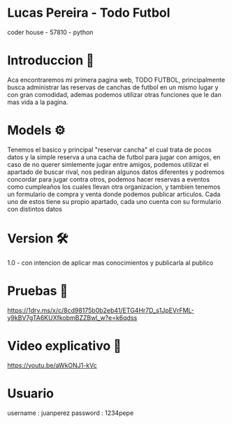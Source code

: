# Lucas Pereira - Todo Futbol
coder house - 57810 - python

# Introduccion 📄
Aca encontraremos mi primera pagina web, TODO FUTBOL, principalmente busca administrar las reservas de canchas de futbol en un mismo lugar y con gran comodidad, ademas podemos utilizar otras funciones que le dan mas vida a la pagina.

# Models ⚙️
Tenemos el basico y principal "reservar cancha" el cual trata de pocos datos y la simple reserva a una cacha de futbol para jugar con amigos, en caso de no querer simlemente jugar entre amigos, podemos utilizar el apartado de buscar rival, nos pediran algunos datos diferentes y podremos concordar para jugar contra otros, podemos hacer reservas a eventos como cumpleaños los cuales llevan otra organizacion, y tambien tenemos un formulario de compra y venta donde podemos publicar articulos.
Cada uno de estos tiene su propio apartado, cada uno cuenta con su formulario con distintos datos

# Version 🛠️
1.0  -  con intencion de aplicar mas conocimientos y publicarla al publico

# Pruebas 📖
https://1drv.ms/x/c/8cd98175b0b2eb41/ETG4Hr7D_s1JpEVrFML-y9kBV7gTA6KUXfkobmBZZBwl_w?e=k6qdss

# Video explicativo 🚀
https://youtu.be/aWkONJ1-kVc

# Usuario 
username : juanperez
password : 1234pepe
